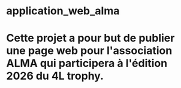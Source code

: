 # application_web_alma
# Cette projet a pour but de publier une page web pour l'association ALMA qui participera à l'édition 2026 du 4L trophy.
